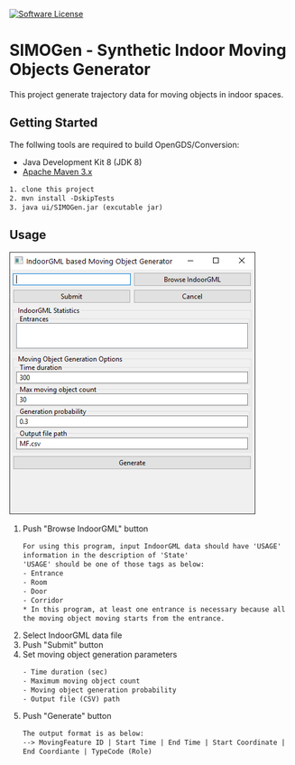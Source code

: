 [![Software License](https://img.shields.io/badge/license-MIT-brightgreen.svg?style=flat-square)](LICENSE)

# SIMOGen - Synthetic Indoor Moving Objects Generator

This project generate trajectory data for moving objects in indoor spaces.

## Getting Started
The follwing tools are required to build OpenGDS/Conversion:
* Java Development Kit 8 (JDK 8)
* [Apache Maven 3.x](https://maven.apache.org/download.cgi)

```
1. clone this project
2. mvn install -DskipTests
3. java ui/SIMOGen.jar (excutable jar)
```

## Usage
![screenshots](image/main.PNG)
1) Push "Browse IndoorGML" button
    ```
    For using this program, input IndoorGML data should have 'USAGE' information in the description of 'State'
    'USAGE' should be one of those tags as below: 
    - Entrance
    - Room
    - Door
    - Corridor
    * In this program, at least one entrance is necessary because all the moving object moving starts from the entrance. 
    ```
2) Select IndoorGML data file
3) Push "Submit" button 
4) Set moving object generation parameters
    ```
    - Time duration (sec)
    - Maximum moving object count
    - Moving object generation probability
    - Output file (CSV) path
    ``` 
5) Push "Generate" button 
    ```
   The output format is as below:
   --> MovingFeature ID | Start Time | End Time | Start Coordinate | End Coordiante | TypeCode (Role)
   ```


